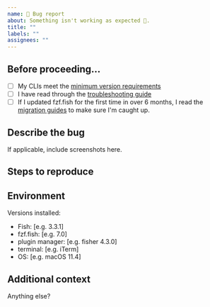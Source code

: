 ```yaml
---
name: 🐛 Bug report
about: Something isn't working as expected 🤔.
title: ""
labels: ""
assignees: ""
---
```


## Before proceeding...

- [ ] My CLIs meet the [minimum version requirements](https://github.com/PatrickF1/fzf.fish#installation)
- [ ] I have read through the [troubleshooting guide](https://github.com/PatrickF1/fzf.fish/wiki/Troubleshooting)
- [ ] If I updated fzf.fish for the first time in over 6 months, I read the [migration guides](https://github.com/PatrickF1/fzf.fish/wiki/Migration-Guides) to make sure I'm caught up.

## Describe the bug

If applicable, include screenshots here.

## Steps to reproduce

## Environment

Versions installed:

- Fish: [e.g. 3.3.1]
- fzf.fish: [e.g. 7.0]
- plugin manager: [e.g. fisher 4.3.0]
- terminal: [e.g. iTerm]
- OS: [e.g. macOS 11.4]

## Additional context

Anything else?
